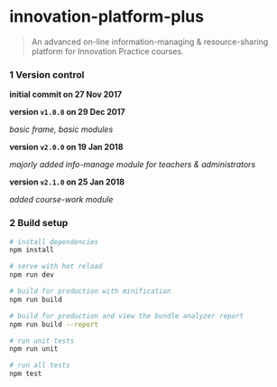 # innovation-platform-plus

> An advanced on-line information-managing & resource-sharing platform for Innovation Practice courses.


### 1 Version control

**initial commit on 27 Nov 2017**

**version `v1.0.0` on 29 Dec 2017**

_basic frame, basic modules_

**version `v2.0.0` on 19 Jan 2018**

_majorly added info-manage module for teachers & administrators_
  
**version `v2.1.0` on 25 Jan 2018**

_added course-work module_
  

### 2 Build setup

``` bash
# install dependencies
npm install

# serve with hot reload
npm run dev

# build for production with minification
npm run build

# build for production and view the bundle analyzer report
npm run build --report

# run unit tests
npm run unit

# run all tests
npm test
```
